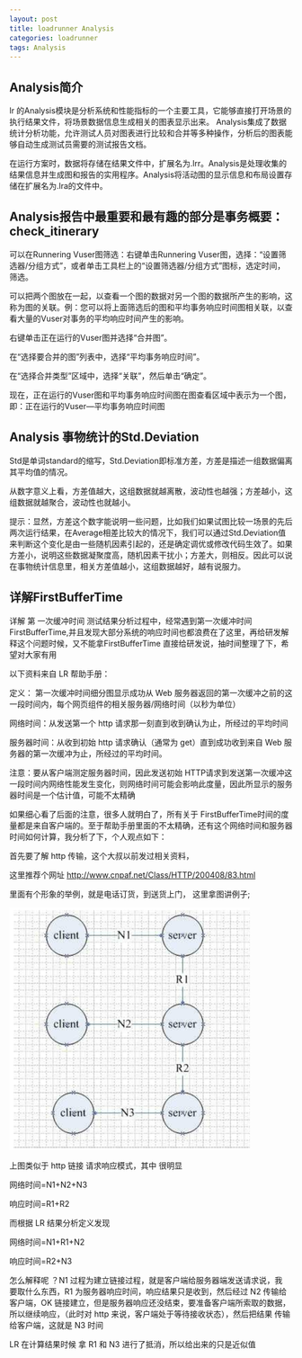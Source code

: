 ```yaml
---
layout: post
title: loadrunner Analysis
categories: loadrunner
tags: Analysis
---
```


## Analysis简介

lr 的Analysis模块是分析系统和性能指标的一个主要工具，它能够直接打开场景的执行结果文件，将场景数据信息生成相关的图表显示出来。 Analysis集成了数据统计分析功能，允许测试人员对图表进行比较和合并等多种操作，分析后的图表能够自动生成测试员需要的测试报告文档。

在运行方案时，数据将存储在结果文件中，扩展名为.lrr。Analysis是处理收集的结果信息并生成图和报告的实用程序。Analysis将活动图的显示信息和布局设置存储在扩展名为.lra的文件中。

## Analysis报告中最重要和最有趣的部分是事务概要：check_itinerary

可以在Runnering Vuser图筛选：右键单击Runnering Vuser图，选择：“设置筛选器/分组方式”，或者单击工具栏上的“设置筛选器/分组方式”图标，选定时间，筛选。

可以把两个图放在一起，以查看一个图的数据对另一个图的数据所产生的影响，这称为图的关联。例：您可以将上面筛选后的图和平均事务响应时间图相关联，以查看大量的Vuser对事务的平均响应时间产生的影响。

右键单击正在运行的Vuser图并选择“合并图”。

在“选择要合并的图”列表中，选择“平均事务响应时间”。

在“选择合并类型”区域中，选择“关联”，然后单击“确定”。

现在，正在运行的Vuser图和平均事务响应时间图在图查看区域中表示为一个图，即：正在运行的Vuser—平均事务响应时间图

## Analysis 事物统计的Std.Deviation

Std是单词standard的缩写，Std.Deviation即标准方差，方差是描述一组数据偏离其平均值的情况。

从数字意义上看，方差值越大，这组数据就越离散，波动性也越强；方差越小，这组数据就越聚合，波动性也就越小。

提示：显然，方差这个数字能说明一些问题，比如我们如果试图比较一场景的先后两次运行结果，在Average相差比较大的情况下，我们可以通过Std.Deviation值来判断这个变化是由一些随机因素引起的，还是确定调优或修改代码生效了。如果方差小，说明这些数据凝聚度高，随机因素干扰小；方差大，则相反。因此可以说在事物统计信息里，相关方差值越小，这组数据越好，越有说服力。

## 详解FirstBufferTime

详解 第 一次缓冲时间 测试结果分析过程中，经常遇到第一次缓冲时间 FirstBufferTime,并且发现大部分系统的响应时间也都浪费在了这里，再给研发解释这个问题时候，又不能拿FirstBufferTime 直接给研发说，抽时间整理了下，希望对大家有用

以下资料来自 LR 帮助手册：

定义： 第一次缓冲时间细分图显示成功从 Web 服务器返回的第一次缓冲之前的这一段时间内，每个网页组件的相关服务器/网络时间（以秒为单位）

网络时间：从发送第一个 http 请求那一刻直到收到确认为止，所经过的平均时间

服务器时间：从收到初始 http 请求确认（通常为 get）直到成功收到来自 Web 服务器的第一次缓冲为止，所经过的平均时间。

注意：要从客户端测定服务器时间，因此发送初始 HTTP请求到发送第一次缓冲这一段时间内网络性能发生变化，则网络时间可能会影响此度量，因此所显示的服务器时间是一个估计值，可能不太精确

如果细心看了后面的注意，很多人就明白了，所有关于 FirstBufferTime时间的度量都是来自客户端的。至于帮助手册里面的不太精确，还有这个网络时间和服务器时间如何计算，我分析了下，个人观点如下：

首先要了解 http 传输，这个大叔以前发过相关资料，

这里推荐个网址 <http://www.cnpaf.net/Class/HTTP/200408/83.html>

里面有个形象的举例，就是电话订货，到送货上门， 这里拿图讲例子;

<img src="/media/img/loadrunner-firstbuffer.jpg">

上图类似于 http 链接 请求响应模式，其中 很明显

网络时间=N1+N2+N3

响应时间=R1+R2

而根据 LR 结果分析定义发现

 网络时间=N1+R1+N2

响应时间=R2+N3
 
怎么解释呢 ？N1 过程为建立链接过程，就是客户端给服务器端发送请求说，我 要取什么东西，R1 为服务器响应时间，响应结果只是收到，然后经过 N2 传输给 客户端，OK 链接建立，但是服务器响应还没结束，要准备客户端所索取的数据，所以继续响应，（此时对 http 来说，客户端处于等待接收状态），然后把结果 传输给客户端，这就是 N3 时间

LR 在计算结果时候 拿 R1 和 N3 进行了抵消，所以给出来的只是近似值 


